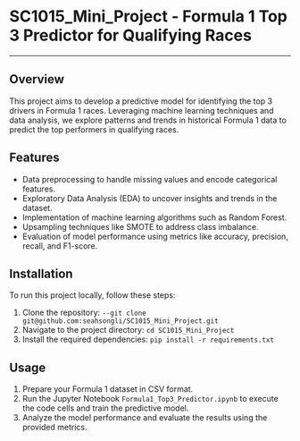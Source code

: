 # SC1015_Mini_Project - Formula 1 Top 3 Predictor for Qualifying Races
---

## Overview
This project aims to develop a predictive model for identifying the top 3 drivers in Formula 1 races. Leveraging machine learning techniques and data analysis, we explore patterns and trends in historical Formula 1 data to predict the top performers in qualifying races.

## Features
- Data preprocessing to handle missing values and encode categorical features.
- Exploratory Data Analysis (EDA) to uncover insights and trends in the dataset.
- Implementation of machine learning algorithms such as Random Forest.
- Upsampling techniques like SMOTE to address class imbalance.
- Evaluation of model performance using metrics like accuracy, precision, recall, and F1-score.

## Installation
To run this project locally, follow these steps:
1. Clone the repository: `--git clone git@github.com:seahsongli/SC1015_Mini_Project.git`
2. Navigate to the project directory: `cd SC1015_Mini_Project`
3. Install the required dependencies: `pip install -r requirements.txt`

## Usage
1. Prepare your Formula 1 dataset in CSV format.
2. Run the Jupyter Notebook `Formula1_Top3_Predictor.ipynb` to execute the code cells and train the predictive model.
3. Analyze the model performance and evaluate the results using the provided metrics.
